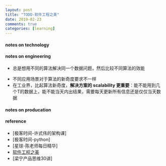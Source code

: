```yaml
---
layout: post
title: "TODO-软件工程之美"
date: 2019-02-23
comments: true
categories: [learning]
---
```


#### notes on technology 

#### notes on engineering 
 * 总是想用不同的算法解决同一个数据问题，然后比较不同算法的效能 
  - 不同应用场景对于算法的新奇度要求不一样 
  - 在工业界，比起算法新奇度，**解决方案的 scalability 更重要**：能不能用到几个T的数据上，能不能当天内出结果，需要每天更新所有信息还是仅仅当天数据 

#### notes on producation 
  


#### reference 
* [极客时间-许式伟的架构课] 
* [极客时间-python] 
* [星球-陈老师每日精华] 
* [软件工程之美](https://time.geekbang.org/column/158) 
*  [梁宁产品思维30讲] 